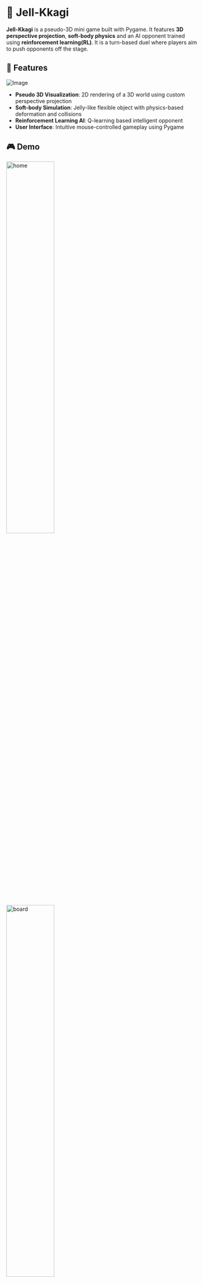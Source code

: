 # 🫧 Jell-Kkagi

**Jell-Kkagi** is a pseudo-3D mini game built with Pygame. It features **3D perspective projection**, **soft-body physics** and an AI opponent trained using **reinforcement learning(RL)**. It is a turn-based duel where players aim to push opponents off the stage.

## 🧩 Features

![Image](https://github.com/user-attachments/assets/ca7da284-52c9-4f17-a0ea-747ada05ea7a)

- **Pseudo 3D Visualization**: 2D rendering of a 3D world using custom perspective projection
- **Soft-body Simulation**: Jelly-like flexible object with physics-based deformation and collisions
- **Reinforcement Learning AI**: Q-learning based intelligent opponent
- **User Interface**: Intuitive mouse-controlled gameplay using Pygame

## 🎮 Demo

<img src="https://github.com/user-attachments/assets/e476b69d-46dd-482f-920b-b99399443b80" alt="home" width="50%" height="50%">

<img src="https://github.com/user-attachments/assets/21134f8b-7b4f-4fda-a095-02c6e4b52438" alt="board" width="50%" height="50%">

<img src="https://github.com/user-attachments/assets/2605fe6f-a519-4d59-9e26-b8e28f1556c4" alt="play" width="50%" height="50%">

## 🔍 Technical Details

For a deeper look into the implementation (including pseudo-3D projection math, soft-body simulation, and Q-learning), refer to the [Jell-Kkagi.pdf](./Jell-Kkagi.pdf) presentation file.

## 🛠️ Installation

```bash
# Clone the repository
git clone https://github.com/torytony24/jell-kkagi.git
cd jell-kkagi

# Install dependencies
pip install -r requirements.txt
```

## ▶️ How to Run

```bash
# Run the game
python main.py
```



